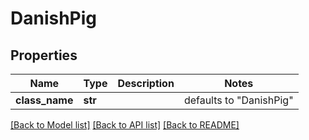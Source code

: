 # DanishPig

## Properties
Name | Type | Description | Notes
------------ | ------------- | ------------- | -------------
**class_name** | **str** |  | defaults to "DanishPig"

[[Back to Model list]](../README.md#documentation-for-models) [[Back to API list]](../README.md#documentation-for-api-endpoints) [[Back to README]](../README.md)


